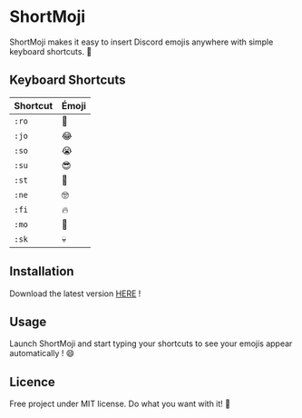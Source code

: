 # ShortMoji

ShortMoji makes it easy to insert Discord emojis anywhere with simple keyboard shortcuts. 🎉

## Keyboard Shortcuts
| Shortcut | Émoji |
|-|-|
| `:ro ` | 🤣 |
| `:jo ` | 😂 |
| `:so ` | 😭 |
| `:su ` | 😎 |
| `:st ` | 🤩 |
| `:ne ` | 🤓 |
| `:fi ` | 🔥 |
| `:mo ` | 🗿 |
| `:sk ` | 💀 |

## Installation
Download the latest version [HERE](https://github.com/TooFuW/ShortMoji/releases/latest) !

## Usage
Launch ShortMoji and start typing your shortcuts to see your emojis appear automatically ! 😄

## Licence
Free project under MIT license. Do what you want with it! 🚀
